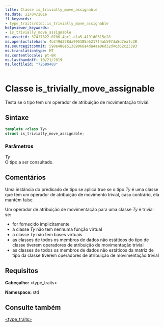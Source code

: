 ```yaml
---
title: Classe is_trivially_move_assignable
ms.date: 11/04/2016
f1_keywords:
- type_traits/std::is_trivially_move_assignable
helpviewer_keywords:
- is_trivially_move_assignable
ms.assetid: 374f7322-0706-4bc1-a1a5-4191d0315e28
ms.openlocfilehash: 4b349d328da995105a6217f4ab597da5d7eafc38
ms.sourcegitcommit: 590e488e51389066a4da4aa06d32d4c362c23393
ms.translationtype: MT
ms.contentlocale: pt-BR
ms.lasthandoff: 10/21/2019
ms.locfileid: "72689488"
---
```

# <a name="is_trivially_move_assignable-class"></a>Classe is_trivially_move_assignable

Testa se o tipo tem um operador de atribuição de movimentação trivial.

## <a name="syntax"></a>Sintaxe

```cpp
template <class Ty>
struct is_trivially_move_assignable;
```

### <a name="parameters"></a>Parâmetros

*Ty* \
O tipo a ser consultado.

## <a name="remarks"></a>Comentários

Uma instância do predicado de tipo se aplica true se o tipo *Ty* é uma classe que tem um operador de atribuição de movimento trivial, caso contrário, ela mantém false.

Um operador de atribuição de movimentação para uma classe *Ty* é trivial se:

- for fornecido implicitamente
- a classe *Ty* não tem nenhuma função virtual
- a classe *Ty* não tem bases virtuais
- as classes de todos os membros de dados não estáticos do tipo de classe tiverem operadores de atribuição de movimentação trivial
- as classes de todos os membros de dados não estáticos da matriz de tipo da classe tiverem operadores de atribuição de movimentação trivial

## <a name="requirements"></a>Requisitos

**Cabeçalho:** \<type_traits>

**Namespace:** std

## <a name="see-also"></a>Consulte também

[<type_traits>](../standard-library/type-traits.md)
